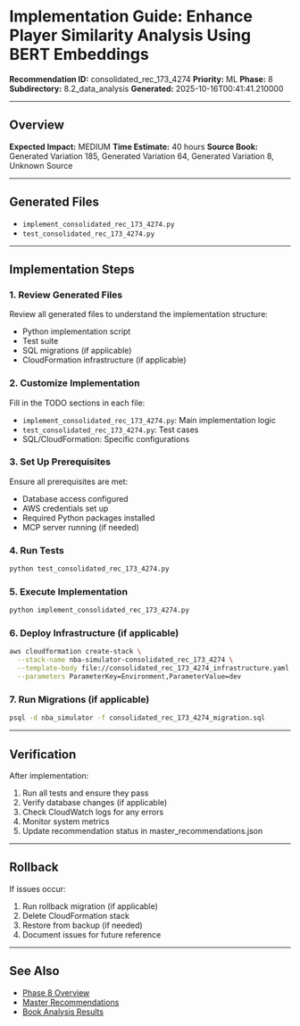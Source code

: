 # Implementation Guide: Enhance Player Similarity Analysis Using BERT Embeddings

**Recommendation ID:** consolidated_rec_173_4274
**Priority:** ML
**Phase:** 8
**Subdirectory:** 8.2_data_analysis
**Generated:** 2025-10-16T00:41:41.210000

---

## Overview



**Expected Impact:** MEDIUM
**Time Estimate:** 40 hours
**Source Book:** Generated Variation 185, Generated Variation 64, Generated Variation 8, Unknown Source

---

## Generated Files

- `implement_consolidated_rec_173_4274.py`
- `test_consolidated_rec_173_4274.py`

---

## Implementation Steps

### 1. Review Generated Files

Review all generated files to understand the implementation structure:
- Python implementation script
- Test suite
- SQL migrations (if applicable)
- CloudFormation infrastructure (if applicable)

### 2. Customize Implementation

Fill in the TODO sections in each file:
- `implement_consolidated_rec_173_4274.py`: Main implementation logic
- `test_consolidated_rec_173_4274.py`: Test cases
- SQL/CloudFormation: Specific configurations

### 3. Set Up Prerequisites

Ensure all prerequisites are met:
- Database access configured
- AWS credentials set up
- Required Python packages installed
- MCP server running (if needed)

### 4. Run Tests

```bash
python test_consolidated_rec_173_4274.py
```

### 5. Execute Implementation

```bash
python implement_consolidated_rec_173_4274.py
```

### 6. Deploy Infrastructure (if applicable)

```bash
aws cloudformation create-stack \
  --stack-name nba-simulator-consolidated_rec_173_4274 \
  --template-body file://consolidated_rec_173_4274_infrastructure.yaml \
  --parameters ParameterKey=Environment,ParameterValue=dev
```

### 7. Run Migrations (if applicable)

```bash
psql -d nba_simulator -f consolidated_rec_173_4274_migration.sql
```

---

## Verification

After implementation:
1. Run all tests and ensure they pass
2. Verify database changes (if applicable)
3. Check CloudWatch logs for any errors
4. Monitor system metrics
5. Update recommendation status in master_recommendations.json

---

## Rollback

If issues occur:
1. Run rollback migration (if applicable)
2. Delete CloudFormation stack
3. Restore from backup (if needed)
4. Document issues for future reference

---

## See Also

- [Phase 8 Overview](/Users/ryanranft/nba-simulator-aws/docs/phases/phase_8/)
- [Master Recommendations](/Users/ryanranft/nba-mcp-synthesis/analysis_results/master_recommendations.json)
- [Book Analysis Results](/Users/ryanranft/nba-mcp-synthesis/analysis_results/)
